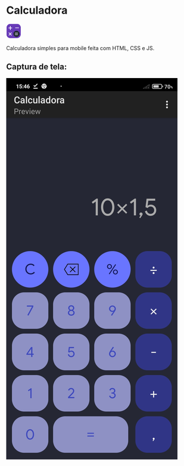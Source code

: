 
# Calculadora 
<img src="assets/img/logo.png" width="40"/> 

Calculadora simples para mobile feita com HTML, CSS e JS.

## Captura de tela:
<img src="assets/img/captura-de-tela.jpg" /> 
